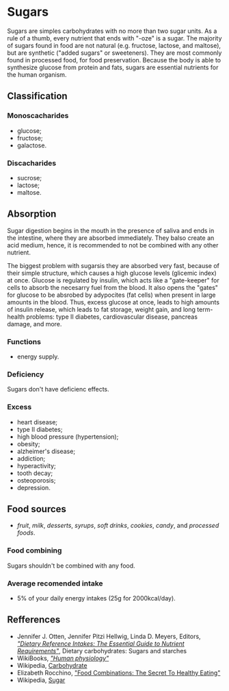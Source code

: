 # Sugars

Sugars are simples carbohydrates with no more than two sugar units. As a rule of a thumb, every nutrient that ends with "-oze" is a sugar.
The majority of sugars found in food are not natural (e.g. fructose, lactose, and maltose), but are synthetic ("added sugars" or sweeteners). They are most commonly found in processed food, for food preservation.
Because the body is able to synthesize glucose from protein and fats, sugars are essential nutrients for the human organism.

## Classification
### Monoscacharides
- glucose;
- fructose;
- galactose.

### Discacharides
- sucrose;
- lactose;
- maltose.

## Absorption
Sugar digestion begins in the mouth in the presence of saliva and ends in the intestine, where they are absorbed immediately. They balso create an acid medium, hence, it is recommended to not be 
combined with any other nutrient.

The biggest problem with sugarsis they are absorbed very fast, because of their simple structure, which causes a high glucose levels (glicemic index) at once.
Glucose is regulated by insulin, which acts like a "gate-keeper" for cells to absorb the necesarry fuel from the blood. It also opens the "gates" 
for glucose to be absrobed by adypocites (fat cells) when present in large amounts in the blood. Thus, excess glucose at once, leads to high amounts of insulin release, which leads to fat storage, weight gain, and long term-health problems: type II diabetes, cardiovascular disease, pancreas damage, and more.

### Functions
- energy supply.

### Deficiency
Sugars don't have deficienc effects.

### Excess
- heart disease;
- type II diabetes;
- high blood pressure (hypertension);
- obesity;
- alzheimer's disease;
- addiction;
- hyperactivity;
- tooth decay;
- osteoporosis;
- depression.

## Food sources
- _fruit_, _milk_, _desserts_, _syrups_, _soft drinks_, _cookies_, _candy_, and _processed foods_.

### Food combining
Sugars shouldn't be combined with any food.

### Average recomended intake
- 5% of your daily energy intakes (25g for 2000kcal/day).

## Refferences
- Jennifer J. Otten, Jennifer Pitzi Hellwig, Linda D. Meyers, Editors, [_"Dietary Reference Intakes: The Essential Guide to Nutrient Requirements"_](https://www.amazon.com/Dietary-Reference-Intakes-Essential-Requirements/dp/0309157420), Dietary carbohydrates: Sugars and starches
- WikiBooks, [_"Human physiology"_](https://en.wikibooks.org/wiki/Human_Physiology/Nutrition#Carbohydrates)
- Wikipedia, [Carbohydrate](https://en.wikipedia.org/wiki/Carbohydrate)
- Elizabeth Rocchino, ["Food Combinations: The Secret To Healthy Eating"](http://www.mindbodygreen.com/0-7896/food-combinations-the-secret-to-healthy-eating.html)
- Wikipedia, [Sugar](https://en.wikipedia.org/wiki/Sugar)